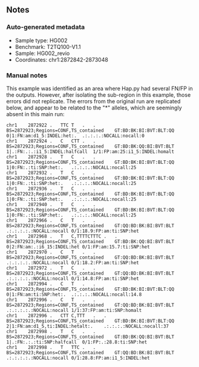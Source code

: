## Notes
### Auto-generated metadata
* Sample type: HG002
* Benchmark: T2TQ100-V1.1
* Sample: HG002_revio
* Coordinates: chr1:2872842-2873048

### Manual notes
This example was identified as an area where Hap.py had several FN/FP in the outputs.
However, after isolating the sub-region in this example, those errors did not replicate.
The errors from the original run are replicated below, and appear to be related to the "*" alleles, which are seemingly absent in this main run:
```
chr1	2872922	.	TTC	T	.	.	BS=2872923;Regions=CONF,TS_contained	GT:BD:BK:BI:BVT:BLT:QQ	0|1:FN:am:d1_5:INDEL:het:.	.:.:.:.:NOCALL:nocall:0
chr1	2872924	.	C	CTT	.	.	BS=2872923;Regions=CONF,TS_contained	GT:BD:BK:QQ:BI:BVT:BLT	1|.:FN:.:.:i1_5:INDEL:halfcall	1/1:FP:am:25:i1_5:INDEL:homalt
chr1	2872928	.	T	C	.	.	BS=2872923;Regions=CONF,TS_contained	GT:BD:BK:BI:BVT:BLT:QQ	1|0:FN:.:ti:SNP:het:.	.:.:.:.:NOCALL:nocall:25
chr1	2872932	.	T	C	.	.	BS=2872923;Regions=CONF,TS_contained	GT:BD:BK:BI:BVT:BLT:QQ	1|0:FN:.:ti:SNP:het:.	.:.:.:.:NOCALL:nocall:25
chr1	2872936	.	T	C	.	.	BS=2872923;Regions=CONF,TS_contained	GT:BD:BK:BI:BVT:BLT:QQ	1|0:FN:.:ti:SNP:het:.	.:.:.:.:NOCALL:nocall:25
chr1	2872940	.	T	C	.	.	BS=2872923;Regions=CONF,TS_contained	GT:BD:BK:BI:BVT:BLT:QQ	1|0:FN:.:ti:SNP:het:.	.:.:.:.:NOCALL:nocall:25
chr1	2872966	.	C	T	.	.	BS=2872923;Regions=CONF,TS_contained	GT:QQ:BD:BK:BI:BVT:BLT	.:.:.:.:.:NOCALL:nocall	0/1:18.9:FP:am:ti:SNP:het
chr1	2872968	.	T	C,TTTTCTTTC	.	.	BS=2872923;Regions=CONF,TS_contained	GT:BD:BK:QQ:BI:BVT:BLT	0|2:FN:am:.:i6_15:INDEL:het	0/1:FP:am:15.7:ti:SNP:het
chr1	2872970	.	C	T	.	.	BS=2872923;Regions=CONF,TS_contained	GT:QQ:BD:BK:BI:BVT:BLT	.:.:.:.:.:NOCALL:nocall	0/1:18.2:FP:am:ti:SNP:het
chr1	2872972	.	T	C	.	.	BS=2872923;Regions=CONF,TS_contained	GT:QQ:BD:BK:BI:BVT:BLT	.:.:.:.:.:NOCALL:nocall	0/1:14.8:FP:am:ti:SNP:het
chr1	2872994	.	C	T	.	.	BS=2872923;Regions=CONF,TS_contained	GT:BD:BK:BI:BVT:BLT:QQ	0|1:FN:am:ti:SNP:het:.	.:.:.:.:NOCALL:nocall:14.8
chr1	2872996	.	C	T	.	.	BS=2872923;Regions=CONF,TS_contained	GT:QQ:BD:BK:BI:BVT:BLT	.:.:.:.:.:NOCALL:nocall	1/1:37:FP:am:ti:SNP:homalt
chr1	2872996	.	CTT	C,TTT	.	.	BS=2872923;Regions=CONF,TS_contained	GT:BD:BK:BI:BVT:BLT:QQ	2|1:FN:am:d1_5,ti:INDEL:hetalt:.	.:.:.:.:NOCALL:nocall:37
chr1	2872998	.	T	C	.	.	BS=2872923;Regions=CONF,TS_contained	GT:BD:BK:QQ:BI:BVT:BLT	1|.:FN:.:.:ti:SNP:halfcall	0/1:FP:.:28.8:ti:SNP:het
chr1	2872998	.	T	TTC	.	.	BS=2872923;Regions=CONF,TS_contained	GT:QQ:BD:BK:BI:BVT:BLT	.:.:.:.:.:NOCALL:nocall	0/1:28.8:FP:am:i1_5:INDEL:het
```
